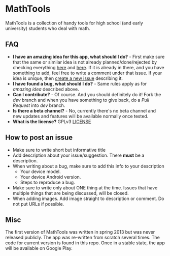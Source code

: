 # MathTools
MathTools is a collection of handy tools for high school (and early university) students who deal with math.

## FAQ
- **I have an amazing idea for this app, what should I do?** - First make sure that the same or similar idea is not already planned/done/rejected by checking everything [here](https://github.com/aminb/mathtools/issues?state=open) and [here](https://github.com/aminb/mathtools/issues?page=1&state=closed). If it is already in there, and you have something to add, feel free to write a comment under that issue. If your idea is unique, then [create a new issue](https://github.com/aminb/mathtools/issues/new) describing it.
- **I have found a bug, what should I do?** - Same rules apply as for *amazing idea* described above.
- **Can I contribute?** - Of course. And you should definitely do it! Fork the *dev* branch and when you have something to give back, do a *Pull Request* into *dev* branch.
- **Is there a beta channel?** - No, currently there's no beta channel and new updates and features will be available normally once tested.
- **What is the license?** GPLv3 [LICENSE](LICENSE)

## How to post an issue
- Make sure to write short but informative title
- Add description about your issue/suggestion. There **must** be a description.
- When writing about a bug, make sure to add this info to your description
  - Your device model.
  - Your device Android version.
  - Steps to reproduce a bug.
- Make sure to write only about ONE thing at the time. Issues that have multiple things that are being discussed, will be closed.
- When adding images. Add image straight to description or comment. Do not put URLs if possible.

## Misc
The first version of MathTools was written in spring 2013 but was never released publicly. The app was re-written from scratch several times. The code for current version is found in this repo. Once in a stable state, the app will be available on Google Play.
